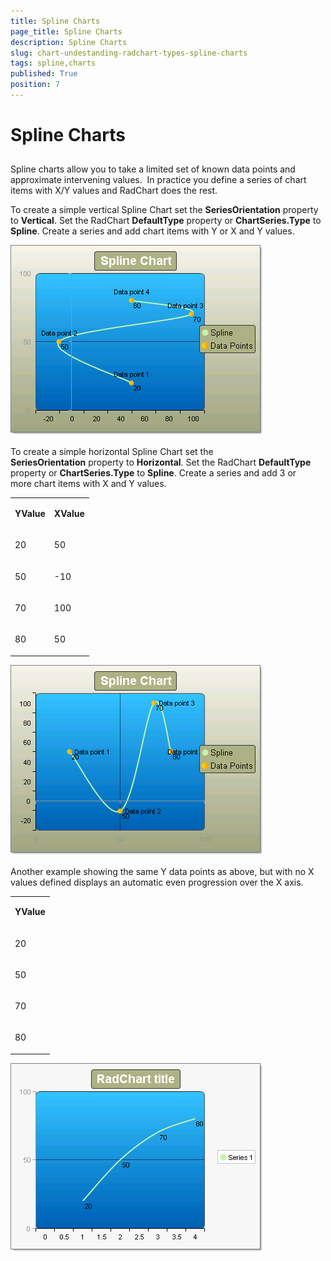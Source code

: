 ```yaml
---
title: Spline Charts
page_title: Spline Charts
description: Spline Charts
slug: chart-undestanding-radchart-types-spline-charts
tags: spline,charts
published: True
position: 7
---
```


# Spline Charts



## 

Spline charts allow you to take a limited set of known data points and approximate intervening values.  In practice you define a series of chart items with X/Y values and RadChart does the rest. 

To create a simple vertical Spline Chart set the __SeriesOrientation__ property to __Vertical__. Set the RadChart __DefaultType__ property or __ChartSeries.Type__ to __Spline__. Create a series and add chart items with Y or X and Y values.

![chart-undestanding-radchart-types-spline-charts 001](images/chart-undestanding-radchart-types-spline-charts001.png)

To create a simple horizontal Spline Chart set the __SeriesOrientation__ property to __Horizontal__. Set the RadChart __DefaultType__ property or __ChartSeries.Type__ to __Spline__. Create a series and add 3 or more chart items with X and Y values. 
<table><tr><td>

<b>YValue</b></td><td>

<b>XValue</b></td></tr><tr><td>

20</td><td>

50</td></tr><tr><td>

50</td><td>

-10</td></tr><tr><td>

70</td><td>

100</td></tr><tr><td>

80</td><td>

50</td></tr></table>

![chart-undestanding-radchart-types-spline-charts 002](images/chart-undestanding-radchart-types-spline-charts002.png)

Another example showing the same Y data points as above, but with no X values defined displays an automatic even progression over the X axis.
<table><tr><td>

<b>YValue</b></td></tr><tr><td>

20</td></tr><tr><td>

50</td></tr><tr><td>

70</td></tr><tr><td>

80</td></tr></table>

![chart-undestanding-radchart-types-spline-charts 003](images/chart-undestanding-radchart-types-spline-charts003.png)
